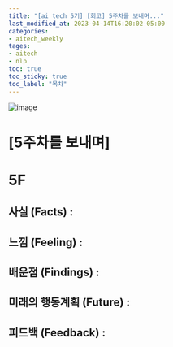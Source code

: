 ```yaml
---
title: "[ai tech 5기] [회고] 5주차를 보내며..."
last_modified_at: 2023-04-14T16:20:02-05:00
categories:
- aitech_weekly
tages:
- aitech
- nlp
toc: true
toc_sticky: true
toc_label: "목차"
---
```





![image](../../../image/aitech.png)

# [5주차를 보내며]

# 5F
## 사실 (Facts) :
## 느낌 (Feeling) :
## 배운점 (Findings) :
## 미래의 행동계획 (Future) :
## 피드백 (Feedback) :



